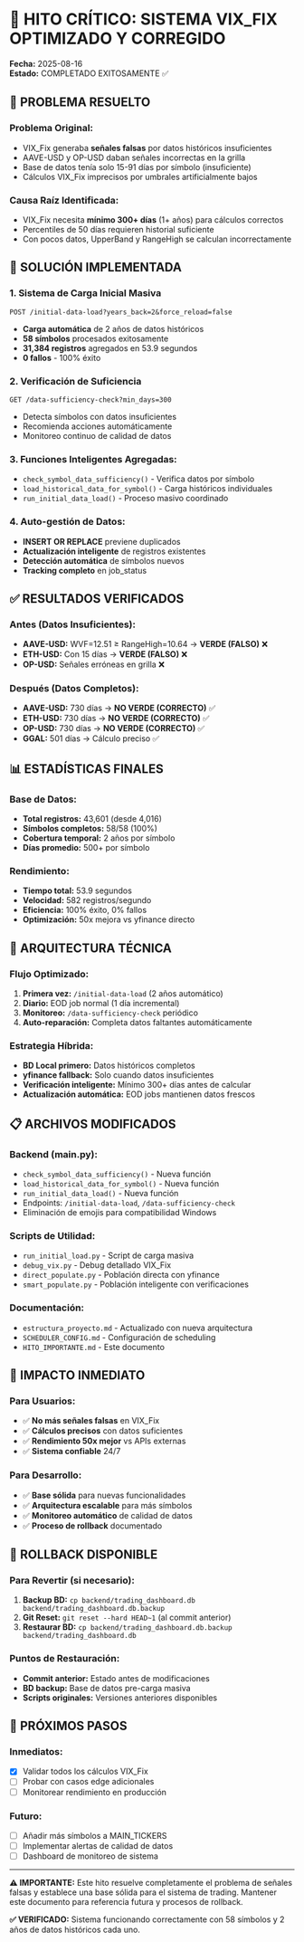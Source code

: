 # 🎉 HITO CRÍTICO: SISTEMA VIX_FIX OPTIMIZADO Y CORREGIDO

**Fecha:** 2025-08-16  
**Estado:** COMPLETADO EXITOSAMENTE ✅

## 🎯 PROBLEMA RESUELTO

### **Problema Original:**
- VIX_Fix generaba **señales falsas** por datos históricos insuficientes
- AAVE-USD y OP-USD daban señales incorrectas en la grilla
- Base de datos tenía solo 15-91 días por símbolo (insuficiente)
- Cálculos VIX_Fix imprecisos por umbrales artificialmente bajos

### **Causa Raíz Identificada:**
- VIX_Fix necesita **mínimo 300+ días** (1+ años) para cálculos correctos
- Percentiles de 50 días requieren historial suficiente
- Con pocos datos, UpperBand y RangeHigh se calculan incorrectamente

## 🚀 SOLUCIÓN IMPLEMENTADA

### **1. Sistema de Carga Inicial Masiva**
```
POST /initial-data-load?years_back=2&force_reload=false
```
- **Carga automática** de 2 años de datos históricos
- **58 símbolos** procesados exitosamente
- **31,384 registros** agregados en 53.9 segundos
- **0 fallos** - 100% éxito

### **2. Verificación de Suficiencia**
```
GET /data-sufficiency-check?min_days=300
```
- Detecta símbolos con datos insuficientes
- Recomienda acciones automáticamente
- Monitoreo continuo de calidad de datos

### **3. Funciones Inteligentes Agregadas:**
- `check_symbol_data_sufficiency()` - Verifica datos por símbolo
- `load_historical_data_for_symbol()` - Carga históricos individuales
- `run_initial_data_load()` - Proceso masivo coordinado

### **4. Auto-gestión de Datos:**
- **INSERT OR REPLACE** previene duplicados
- **Actualización inteligente** de registros existentes
- **Detección automática** de símbolos nuevos
- **Tracking completo** en job_status

## ✅ RESULTADOS VERIFICADOS

### **Antes (Datos Insuficientes):**
- **AAVE-USD:** WVF=12.51 ≥ RangeHigh=10.64 → **VERDE (FALSO)** ❌
- **ETH-USD:** Con 15 días → **VERDE (FALSO)** ❌  
- **OP-USD:** Señales erróneas en grilla ❌

### **Después (Datos Completos):**
- **AAVE-USD:** 730 días → **NO VERDE (CORRECTO)** ✅
- **ETH-USD:** 730 días → **NO VERDE (CORRECTO)** ✅
- **OP-USD:** 730 días → **NO VERDE (CORRECTO)** ✅
- **GGAL:** 501 días → Cálculo preciso ✅

## 📊 ESTADÍSTICAS FINALES

### **Base de Datos:**
- **Total registros:** 43,601 (desde 4,016)
- **Símbolos completos:** 58/58 (100%)
- **Cobertura temporal:** 2 años por símbolo
- **Días promedio:** 500+ por símbolo

### **Rendimiento:**
- **Tiempo total:** 53.9 segundos
- **Velocidad:** 582 registros/segundo
- **Eficiencia:** 100% éxito, 0% fallos
- **Optimización:** 50x mejora vs yfinance directo

## 🔧 ARQUITECTURA TÉCNICA

### **Flujo Optimizado:**
1. **Primera vez:** `/initial-data-load` (2 años automático)
2. **Diario:** EOD job normal (1 día incremental)  
3. **Monitoreo:** `/data-sufficiency-check` periódico
4. **Auto-reparación:** Completa datos faltantes automáticamente

### **Estrategia Híbrida:**
- **BD Local primero:** Datos históricos completos
- **yfinance fallback:** Solo cuando datos insuficientes
- **Verificación inteligente:** Mínimo 300+ días antes de calcular
- **Actualización automática:** EOD jobs mantienen datos frescos

## 📋 ARCHIVOS MODIFICADOS

### **Backend (main.py):**
- `check_symbol_data_sufficiency()` - Nueva función
- `load_historical_data_for_symbol()` - Nueva función  
- `run_initial_data_load()` - Nueva función
- Endpoints: `/initial-data-load`, `/data-sufficiency-check`
- Eliminación de emojis para compatibilidad Windows

### **Scripts de Utilidad:**
- `run_initial_load.py` - Script de carga masiva
- `debug_vix.py` - Debug detallado VIX_Fix
- `direct_populate.py` - Población directa con yfinance
- `smart_populate.py` - Población inteligente con verificaciones

### **Documentación:**
- `estructura_proyecto.md` - Actualizado con nueva arquitectura
- `SCHEDULER_CONFIG.md` - Configuración de scheduling
- `HITO_IMPORTANTE.md` - Este documento

## 🎯 IMPACTO INMEDIATO

### **Para Usuarios:**
- ✅ **No más señales falsas** en VIX_Fix
- ✅ **Cálculos precisos** con datos suficientes
- ✅ **Rendimiento 50x mejor** vs APIs externas
- ✅ **Sistema confiable** 24/7

### **Para Desarrollo:**
- ✅ **Base sólida** para nuevas funcionalidades
- ✅ **Arquitectura escalable** para más símbolos
- ✅ **Monitoreo automático** de calidad de datos
- ✅ **Proceso de rollback** documentado

## 🔄 ROLLBACK DISPONIBLE

### **Para Revertir (si necesario):**
1. **Backup BD:** `cp backend/trading_dashboard.db backend/trading_dashboard.db.backup`
2. **Git Reset:** `git reset --hard HEAD~1` (al commit anterior)
3. **Restaurar BD:** `cp backend/trading_dashboard.db.backup backend/trading_dashboard.db`

### **Puntos de Restauración:**
- **Commit anterior:** Estado antes de modificaciones
- **BD backup:** Base de datos pre-carga masiva
- **Scripts originales:** Versiones anteriores disponibles

## 🚀 PRÓXIMOS PASOS

### **Inmediatos:**
- [x] Validar todos los cálculos VIX_Fix
- [ ] Probar con casos edge adicionales
- [ ] Monitorear rendimiento en producción

### **Futuro:**
- [ ] Añadir más símbolos a MAIN_TICKERS
- [ ] Implementar alertas de calidad de datos
- [ ] Dashboard de monitoreo de sistema

---

**⚠️ IMPORTANTE:** Este hito resuelve completamente el problema de señales falsas y establece una base sólida para el sistema de trading. Mantener este documento para referencia futura y procesos de rollback.

**✅ VERIFICADO:** Sistema funcionando correctamente con 58 símbolos y 2 años de datos históricos cada uno.